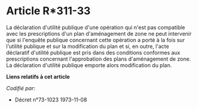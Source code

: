 # Article R*311-33

La déclaration d'utilité publique d'une opération qui n'est pas compatible avec les prescriptions d'un plan d'aménagement de
zone ne peut intervenir que si l'enquête publique concernant cette opération a porté à la fois sur l'utilité publique et sur
la modification du plan et si, en outre, l'acte déclaratif d'utilité publique est pris dans des conditions conformes aux
prescriptions concernant l'approbation des plans d'aménagement de zone. La déclaration d'utilité publique emporte alors
modification du plan.

**Liens relatifs à cet article**

_Codifié par_:

  - Décret n°73-1023 1973-11-08
